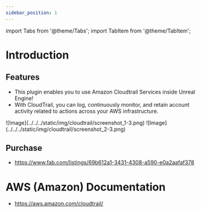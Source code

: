 ```yaml
---
sidebar_position: 1
---
```


import Tabs from '@theme/Tabs';
import TabItem from '@theme/TabItem';

# Introduction

## Features
- This plugin enables you to use Amazon Cloudtrail Services inside Unreal Engine!
- With CloudTrail, you can log, continuously monitor, and retain account activity related to actions across your AWS infrastructure.

<Tabs>
  <TabItem value="image" label="Image" default>
    ![Image](../../../static/img/cloudtrail/screenshot_1-3.png)
  </TabItem>
  <TabItem value="image2" label="Image 2">
    ![Image](../../../static/img/cloudtrail/screenshot_2-3.png)
  </TabItem>
</Tabs>

## Purchase
- https://www.fab.com/listings/69b612a1-3431-4308-a590-e0a2aafaf378

# AWS (Amazon) Documentation
- https://aws.amazon.com/cloudtrail/